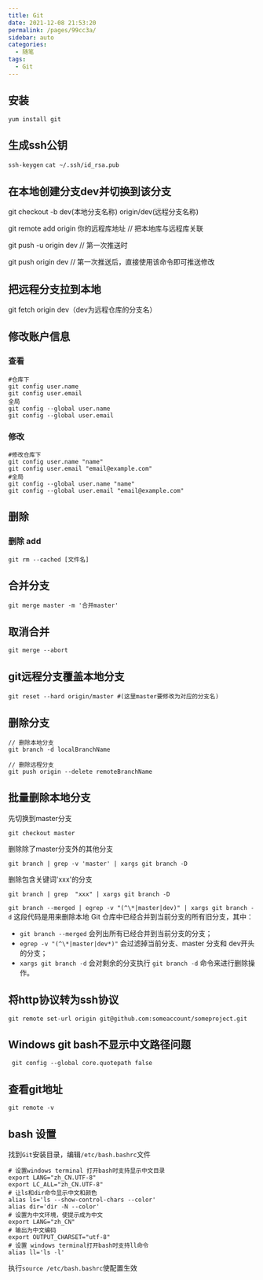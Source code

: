 ```yaml
---
title: Git
date: 2021-12-08 21:53:20
permalink: /pages/99cc3a/
sidebar: auto
categories:
  - 随笔
tags:
  - Git
---
```

## 安装

`yum install git`

## 生成ssh公钥

`ssh-keygen`
`cat ~/.ssh/id_rsa.pub`

## 在本地创建分支dev并切换到该分支

git checkout -b dev(本地分支名称) origin/dev(远程分支名称)

git remote add origin 你的远程库地址  // 把本地库与远程库关联

git push -u origin dev    // 第一次推送时

git push origin dev  // 第一次推送后，直接使用该命令即可推送修改

## 把远程分支拉到本地

git fetch origin dev（dev为远程仓库的分支名）

## 修改账户信息

### 查看

```shell
#仓库下
git config user.name
git config user.email
全局
git config --global user.name
git config --global user.email
```

### 修改

```shell
#修改仓库下
git config user.name "name"
git config user.email "email@example.com"
#全局
git config --global user.name "name"
git config --global user.email "email@example.com"
```

## 删除

### 删除 add

`git rm --cached [文件名]`

## 合并分支

```shell
git merge master -m '合并master'
```

## 取消合并

`git merge --abort`

## git远程分支覆盖本地分支

`git reset --hard origin/master #(这里master要修改为对应的分支名)`

## 删除分支

```shell
// 删除本地分支
git branch -d localBranchName

// 删除远程分支
git push origin --delete remoteBranchName
```

## 批量删除本地分支

先切换到master分支

`git checkout master`

删除除了master分支外的其他分支

`git branch | grep -v 'master' | xargs git branch -D`

删除包含关键词'xxx'的分支

`git branch | grep  "xxx" | xargs git branch -D`

`git branch --merged | egrep -v "(^\*|master|dev)" | xargs git branch -d`
这段代码是用来删除本地 Git 仓库中已经合并到当前分支的所有旧分支，其中：
- `git branch --merged` 会列出所有已经合并到当前分支的分支；
- `egrep -v "(^\*|master|dev*)"` 会过滤掉当前分支、master 分支和 dev开头的分支；
- `xargs git branch -d` 会对剩余的分支执行 `git branch -d` 命令来进行删除操作。


## 将http协议转为ssh协议

`git remote set-url origin git@github.com:someaccount/someproject.git`

## Windows git bash不显示中文路径问题

```shell
 git config --global core.quotepath false
```

## 查看git地址

`git remote -v`

## bash 设置

找到`Git`安装目录，编辑`/etc/bash.bashrc`文件

```shell
# 设置windows terminal 打开bash时支持显示中文目录
export LANG="zh_CN.UTF-8"
export LC_ALL="zh_CN.UTF-8"
# 让ls和dir命令显示中文和颜色 
alias ls='ls --show-control-chars --color' 
alias dir='dir -N --color' 
# 设置为中文环境，使提示成为中文 
export LANG="zh_CN" 
# 输出为中文编码 
export OUTPUT_CHARSET="utf-8"
# 设置 windows terminal打开bash时支持ll命令
alias ll='ls -l'
```

执行`source /etc/bash.bashrc`使配置生效
